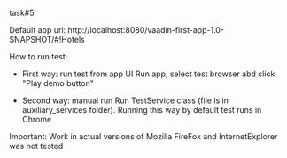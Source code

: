 task#5

Default app url: http://localhost:8080/vaadin-first-app-1.0-SNAPSHOT/#!Hotels

How to run test:
- First way: run test from app UI 
Run app, select test browser abd click "Play demo button"

- Second way: manual run 
Run TestService class (file is in auxiliary_services folder). Running this way by default test runs in Chrome

Important:
Work in actual versions of Mozilla FireFox and InternetExplorer was not tested




